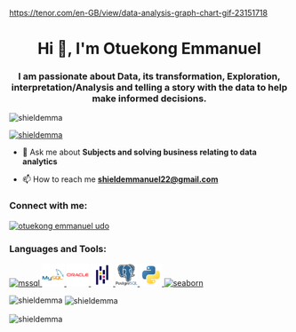 [
](https://tenor.com/en-GB/view/data-analysis-graph-chart-gif-23151718)https://tenor.com/en-GB/view/data-analysis-graph-chart-gif-23151718
<h1 align="center">Hi 👋, I'm Otuekong Emmanuel</h1>
<h3 align="center">I am passionate about Data, its transformation, Exploration, interpretation/Analysis and telling a story with the data to help make informed decisions.</h3>

<p align="left"> <img src="https://komarev.com/ghpvc/?username=shieldemma&label=Profile%20views&color=0e75b6&style=flat" alt="shieldemma" /> </p>

<p align="left"> <a href="https://github.com/ryo-ma/github-profile-trophy"><img src="https://github-profile-trophy.vercel.app/?username=shieldemma" alt="shieldemma" /></a> </p>

- 💬 Ask me about **Subjects and solving business relating to data analytics**

- 📫 How to reach me **shieldemmanuel22@gmail.com**

<h3 align="left">Connect with me:</h3>
<p align="left">
<a href="https://linkedin.com/in/otuekong emmanuel udo" target="blank"><img align="center" src="https://raw.githubusercontent.com/rahuldkjain/github-profile-readme-generator/master/src/images/icons/Social/linked-in-alt.svg" alt="otuekong emmanuel udo" height="30" width="40" /></a>
</p>

<h3 align="left">Languages and Tools:</h3>
<p align="left"> <a href="https://www.microsoft.com/en-us/sql-server" target="_blank" rel="noreferrer"> <img src="https://www.svgrepo.com/show/303229/microsoft-sql-server-logo.svg" alt="mssql" width="40" height="40"/> </a> <a href="https://www.mysql.com/" target="_blank" rel="noreferrer"> <img src="https://raw.githubusercontent.com/devicons/devicon/master/icons/mysql/mysql-original-wordmark.svg" alt="mysql" width="40" height="40"/> </a> <a href="https://www.oracle.com/" target="_blank" rel="noreferrer"> <img src="https://raw.githubusercontent.com/devicons/devicon/master/icons/oracle/oracle-original.svg" alt="oracle" width="40" height="40"/> </a> <a href="https://pandas.pydata.org/" target="_blank" rel="noreferrer"> <img src="https://raw.githubusercontent.com/devicons/devicon/2ae2a900d2f041da66e950e4d48052658d850630/icons/pandas/pandas-original.svg" alt="pandas" width="40" height="40"/> </a> <a href="https://www.postgresql.org" target="_blank" rel="noreferrer"> <img src="https://raw.githubusercontent.com/devicons/devicon/master/icons/postgresql/postgresql-original-wordmark.svg" alt="postgresql" width="40" height="40"/> </a> <a href="https://www.python.org" target="_blank" rel="noreferrer"> <img src="https://raw.githubusercontent.com/devicons/devicon/master/icons/python/python-original.svg" alt="python" width="40" height="40"/> </a> <a href="https://seaborn.pydata.org/" target="_blank" rel="noreferrer"> <img src="https://seaborn.pydata.org/_images/logo-mark-lightbg.svg" alt="seaborn" width="40" height="40"/> </a> </p>

<p><img align="left" src="https://github-readme-stats.vercel.app/api/top-langs?username=shieldemma&show_icons=true&locale=en&layout=compact" alt="shieldemma" /></p>

<p>&nbsp;<img align="center" src="https://github-readme-stats.vercel.app/api?username=shieldemma&show_icons=true&locale=en" alt="shieldemma" /></p>

<p><img align="center" src="https://github-readme-streak-stats.herokuapp.com/?user=shieldemma&" alt="shieldemma" /></p>
